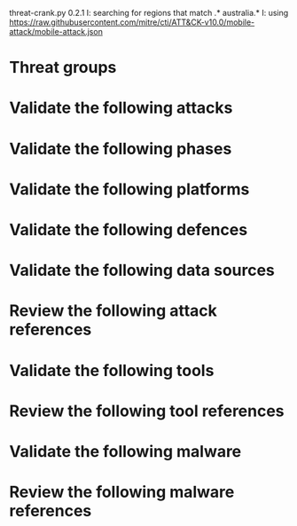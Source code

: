 threat-crank.py 0.2.1
I: searching for regions that match .* australia.*
I: using https://raw.githubusercontent.com/mitre/cti/ATT&CK-v10.0/mobile-attack/mobile-attack.json
# Threat groups


# Validate the following attacks


# Validate the following phases


# Validate the following platforms


# Validate the following defences


# Validate the following data sources


# Review the following attack references


# Validate the following tools


# Review the following tool references


# Validate the following malware


# Review the following malware references


